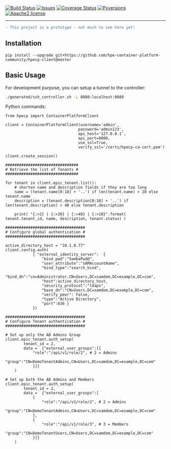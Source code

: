 [![Build Status](https://travis-ci.org/hpe-container-platform-community/hpecp-python-library.svg?branch=master)](https://travis-ci.org/hpe-container-platform-community/hpecp-python-library)
[![Issues](https://img.shields.io/github/issues/hpe-container-platform-community/hpecp-python-library/bug.svg)](https://github.com/hpe-container-platform-community/hpecp-python-library/issues?q=is%3Aissue+is%3Aopen+label%3A"bug")
[![Coverage Status](https://coveralls.io/repos/github/hpe-container-platform-community/hpecp-python-library/badge.png?branch=master)](https://coveralls.io/github/hpe-container-platform-community/hpecp-python-library?branch=master)
[![Pyversions](https://img.shields.io/badge/Pyversions-2.7,%203.5,%203.6,%203.7-green.svg)](https://github.com/hpe-container-platform-community/hpecp-python-library/blob/master/tox.ini#L7)
[![Apache2 license](http://img.shields.io/badge/license-apache2-brightgreen.svg)](http://opensource.org/licenses/Apache-2.0)

----

```diff
- This project is a prototype - not much to see here yet!
```

## Installation

```shell
pip install --upgrade git+https://github.com/hpe-container-platform-community/hpecp-client@master
```

## Basic Usage

For development purpose, you can setup a tunnel to the controller:

```bash
./generated/ssh_controller.sh -L 8080:localhost:8080
```

Python commands:

```py3
from hpecp import ContainerPlatformClient

client = ContainerPlatformClient(username='admin', 
                                password='admin123', 
                                api_host='127.0.0.1', 
                                api_port=8080,
                                use_ssl=True,
                                verify_ssl='/certs/hpecp-ca-cert.pem')

client.create_session()

################################
# Retrieve the list of Tenants #
################################

for tenant in client.epic_tenant.list():
    # shorten name and description fields if they are too long
    name = (tenant.name[0:18] + '..') if len(tenant.name) > 20 else tenant.name
    description = (tenant.description[0:38] + '..') if len(tenant.description) > 40 else tenant.description
    
    print( "{:>2} | {:>20} | {:>40} | {:>10}".format( tenant.tenant_id, name, description, tenant.status) )

###################################
# Configure global authentication #
###################################

active_directory_host = "10.1.0.77"
client.config.auth(
            { "external_identity_server":  {
                "bind_pwd":"5ambaPwd@",
                "user_attribute":"sAMAccountName",
                "bind_type":"search_bind",
                "bind_dn":"cn=Administrator,CN=Users,DC=samdom,DC=example,DC=com",
                "host":active_directory_host,
                "security_protocol":"ldaps",
                "base_dn":"CN=Users,DC=samdom,DC=example,DC=com",
                "verify_peer": False,
                "type":"Active Directory",
                "port":636 }
            })

###################################
# Configure Tenant authentication #
###################################

# Set up only the AD Admins Group
client.epic_tenant.auth_setup(
        tenant_id = 2,
        data =  {"external_user_groups":[{ 
            "role":"/api/v1/role/2", # 2 = Admins
            "group":"CN=DemoTenantAdmins,CN=Users,DC=samdom,DC=example,DC=com"
            }]}
    )

# Set up both the AD Admins and Members
client.epic_tenant.auth_setup(
        tenant_id = 2,
        data =  {"external_user_groups":[
            {
                "role":"/api/v1/role/2", # 2 = Admins
                "group":"CN=DemoTenantAdmins,CN=Users,DC=samdom,DC=example,DC=com"
            },
            { 
                "role":"/api/v1/role/3", # 3 = Members
                "group":"CN=DemoTenantUsers,CN=Users,DC=samdom,DC=example,DC=com"
            }]}
    )

```
